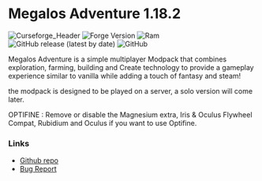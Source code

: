 # Megalos Adventure 1.18.2
![Curseforge_Header](https://user-images.githubusercontent.com/52352139/235478928-f441b39d-ef3a-42db-bef7-eff0f7cd82c5.png)
![Forge Version](https://img.shields.io/badge/Forge%20Version-40.2.2-orange) ![Ram](https://img.shields.io/badge/RAM%20MIN-6Go-green) ![GitHub release (latest by date)](https://img.shields.io/github/v/release/Megalos-Corp/Megalos-Adventure?label=Version) ![GitHub](https://img.shields.io/github/license/Megalos-Corp/Megalos-Adventure?color=purple)

Megalos Adventure is a simple multiplayer Modpack that combines exploration, farming, building and Create technology to provide a gameplay experience similar to vanilla while adding a touch of fantasy and steam!

the modpack is designed to be played on a server, a solo version will come later.

OPTIFINE : Remove or disable the Magnesium extra, Iris & Oculus Flywheel Compat, Rubidium and Oculus if you want to use Optifine.

### Links 

- [Github repo](https://github.com/Megalos-Corp/Megalos-Adventure)
- [Bug Report](https://github.com/Megalos-Corp/Megalos-Adventure/issues)
